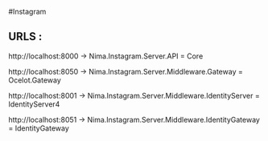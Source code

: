 #Instagram

URLS : 
---

http://localhost:8000 -> Nima.Instagram.Server.API = Core

http://localhost:8050 -> Nima.Instagram.Server.Middleware.Gateway = Ocelot.Gateway

http://localhost:8001 -> Nima.Instagram.Server.Middleware.IdentityServer = IdentityServer4

http://localhost:8051 -> Nima.Instagram.Server.Middleware.IdentityGateway = IdentityGateway